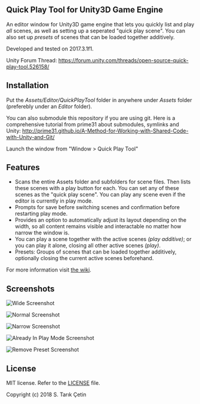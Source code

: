 Quick Play Tool for Unity3D Game Engine
---

An editor window for Unity3D game engine that lets you quickly list and play *all* scenes, as well as setting up a seperated "quick play scene". You can also set up *presets* of scenes that can be loaded together additively.

Developed and tested on 2017.3.1f1.

Unity Forum Thread: https://forum.unity.com/threads/open-source-quick-play-tool.526158/

Installation
---
Put the _Assets/Editor/QuickPlayTool_ folder in anywhere under _Assets_ folder (preferebly under an _Editor_ folder).

You can also submodule this repository if you are using git.
  Here is a comprehensive tutorial from prime31 about submodules, symlinks and Unity: http://prime31.github.io/A-Method-for-Working-with-Shared-Code-with-Unity-and-Git/

Launch the window from "Window > Quick Play Tool"

Features
---

- Scans the entire Assets folder and subfolders for scene files. Then lists these scenes with a play button for each. You can set any of these scenes as the "quick play scene". You can play any scene even if the editor is currently in play mode.
- Prompts for save before switching scenes and confirmation before restarting play mode.
- Provides an option to automatically adjust its layout depending on the width, so all content remains visible and interactable no matter how narrow the window is.
- You can play a scene together with the active scenes _(play additive)_; or you can play it alone, closing all other active scenes _(play)_.
- Presets: Groups of scenes that can be loaded together additively, optionally closing the current active scenes beforehand.

For more information visit [the wiki](https://github.com/starikcetin/Quick-Play-Tool/wiki).

Screenshots
---

![Wide Screenshot](https://raw.githubusercontent.com/starikcetin/Quick-Play-Tool/repository_resources/screenshots/Wide.PNG)

![Normal Screenshot](https://raw.githubusercontent.com/starikcetin/Quick-Play-Tool/repository_resources/screenshots/Normal.PNG)

![Narrow Screenshot](https://raw.githubusercontent.com/starikcetin/Quick-Play-Tool/repository_resources/screenshots/Narrow.PNG)

![Already In Play Mode Screenshot](https://raw.githubusercontent.com/starikcetin/Quick-Play-Tool/repository_resources/screenshots/AlreadyInPlayMode.PNG)

![Remove Preset Screenshot](https://raw.githubusercontent.com/starikcetin/Quick-Play-Tool/repository_resources/screenshots/RemovePreset.PNG)

License
---
MIT license. Refer to the [LICENSE](https://github.com/starikcetin/Quick-Play-Tool/blob/master/LICENSE) file.

Copyright (c) 2018 S. Tarık Çetin
